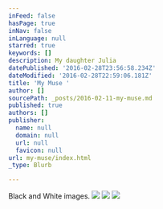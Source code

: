 ```yaml
---
inFeed: false
hasPage: true
inNav: false
inLanguage: null
starred: true
keywords: []
description: My daughter Julia
datePublished: '2016-02-28T23:56:58.234Z'
dateModified: '2016-02-28T22:59:06.181Z'
title: 'My Muse '
author: []
sourcePath: _posts/2016-02-11-my-muse.md
published: true
authors: []
publisher:
  name: null
  domain: null
  url: null
  favicon: null
url: my-muse/index.html
_type: Blurb

---
```

Black and White images.
![](https://s3-us-west-2.amazonaws.com/the-grid-img/p/7399c631c340494db08e7fe6052f08a8c45253b4.jpg)
![](https://s3-us-west-2.amazonaws.com/the-grid-img/p/51964ed50a3450ec81f4aa0b167d7c086695f8fc.jpg)
![](https://s3-us-west-2.amazonaws.com/the-grid-img/p/4d905400fb71ea49decaa5a2296a4573206d2629.jpg)